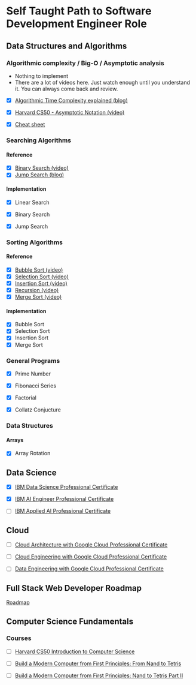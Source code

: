 # Self Taught Path to Software Development Engineer Role

## Data Structures and Algorithms

### Algorithmic complexity / Big-O / Asymptotic analysis

- Nothing to implement
- There are a lot of videos here. Just watch enough until you understand it. You can always come back and review.

- [X] [Algorithmic Time Complexity explained (blog)](https://devopedia.org/algorithmic-complexity#:~:text=Algorithmic%20complexity%20is%20a%20measure,asymptotically%20as%20n%20approaches%20infinity)
- [X] [Harvard CS50 - Asymptotic Notation (video)](https://www.youtube.com/watch?v=iOq5kSKqeR4)
- [X] [Cheat sheet](http://bigocheatsheet.com/)


### Searching Algorithms

#### Reference 
- [X] [Binary Search (video)](https://www.youtube.com/watch?v=D5SrAga1pno)
- [X] [Jump Search (blog)](https://www.studytonight.com/data-structures/jump-search-algorithm)

#### Implementation
- [X] Linear Search
- [X] Binary Search 
- [X] Jump Search


### Sorting Algorithms

#### Reference 
- [X] [Bubble Sort (video)](https://www.youtube.com/watch?v=RT-hUXUWQ2I)
- [X] [Selection Sort (video)](https://www.youtube.com/watch?v=3hH8kTHFw2A)
- [X] [Insertion Sort (video)](https://www.youtube.com/watch?v=O0VbBkUvriI)
- [X] [Recursion (video)](https://www.youtube.com/watch?v=mz6tAJMVmfM)
- [X] [Merge Sort (video)](https://www.youtube.com/watch?v=Ns7tGNbtvV4) 

#### Implementation
- [X] Bubble Sort
- [X] Selection Sort
- [X] Insertion Sort
- [X] Merge Sort

### General Programs

- [X] Prime Number 
- [X] Fibonacci Series
- [X] Factorial
- [X] Collatz Conjucture


### Data Structures

#### Arrays
- [X] Array Rotation


## Data Science
- [X] [IBM Data Science Professional Certificate](https://www.coursera.org/professional-certificates/ibm-data-science)
- [X] [IBM AI Engineer Professional Certificate](https://www.coursera.org/professional-certificates/ai-engineer)
- [ ] [IBM Applied AI Professional Certificate](https://www.coursera.org/professional-certificates/applied-artifical-intelligence-ibm-watson-ai)


## Cloud
- [ ] [Cloud Architecture with Google Cloud Professional Certificate](https://www.coursera.org/professional-certificates/gcp-cloud-architect)
- [ ] [Cloud Engineering with Google Cloud Professional Certificate](https://www.coursera.org/professional-certificates/cloud-engineering-gcp)
- [ ] [Data Engineering with Google Cloud Professional Certificate](https://www.coursera.org/professional-certificates/gcp-data-engineering)


## Full Stack Web Developer Roadmap
[Roadmap](https://www.freecodecamp.org/news/2019-web-developer-roadmap/)

## Computer Science Fundamentals

### Courses
- [ ] [Harvard CS50 Introduction to Computer Science](https://cs50.harvard.edu/summer/2020/)
- [ ] [Build a Modern Computer from First Principles: From Nand to Tetris](https://www.coursera.org/learn/build-a-computer)
- [ ] [Build a Modern Computer from First Principles: Nand to Tetris Part II](https://www.coursera.org/learn/nand2tetris2)




